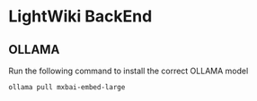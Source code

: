 # LightWiki BackEnd
## OLLAMA
Run the following command to install the correct OLLAMA model
```
ollama pull mxbai-embed-large
```